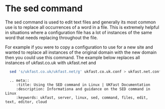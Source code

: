 # The sed command

The sed command is used to edit text files and generally its most common use is to replace all occurrences of a word in a file. This is extremely helpful in situations where a configuration file has a lot of instances of the same word that needs replacing throughout the file.

For example if you were to copy a configuration to use for a new site and wanted to replace all instances of the original domain with the new domain then you could use this command. The example below replaces all instances of ukfast.co.uk with ukfast.net and

```bash
  sed 's/ukfast.co.uk/ukfast.net/g' ukfast.co.uk.conf > ukfast.net.conf
```

```eval_rst
  .. meta::
     :title: Using the SED command in Linux | UKFast Documentation
     :description: Informationa and guidance on the SED command in Linux
     :keywords: ukfast, server, linux, sed, command, files, edit, text, editor, cloud
